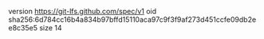 version https://git-lfs.github.com/spec/v1
oid sha256:6d784cc16b4a834b97bffd15110aca97c9f3f9af273d451ccfe09db2ee8c35e5
size 14
